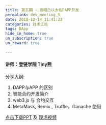 ```yaml
---
title: 第五期 - 搞明白以太坊DAPP开发  
permalink: dev_meeting_5
date: 2018-12-14 11:41:23
categories: 技术工坊
tags: DApp
hide_in_home: true
un_subscription: true
un_reward: true

---
```


#### 讲师：登链学院 Tiny熊

分享大纲:
  1. DAPP与APP 的区别
  2. 智能合约开发简介
  3. web3.js 与 合约交互
  4. MetaMask, Remix , Truffle，Ganache 使用

[点击下载PPT](https://img.learnblockchain.cn/pdf/meetup_5.pdf) 及 [现场视频](https://m.qlchat.com/wechat/page/channel-intro?channelId=2000002953398745)
